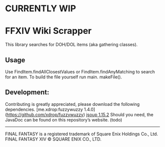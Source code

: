 # CURRENTLY WIP

# FFXIV Wiki Scrapper
This library searches for DOH/DOL items (aka gathering classes).


## Usage
Use FindItem.findAllClosestValues or FindItem.findAnyMatching to search for an item.
To build the file yourself run main. makeFile().

## Development:
Contributing is greatly appreciated, please download the following dependencies.
[me.xdrop:fuzzywuzzy 1.4.0] (https://github.com/xdrop/fuzzywuzzy)
[jsoup 1.15.2](https://jsoup.org/)
Should you need, the JavaDoc can be found on this repository’s website. (todo)

---
FINAL FANTASY is a registered trademark of Square Enix Holdings Co., Ltd.<br />
FINAL FANTASY XIV © SQUARE ENIX CO., LTD.
